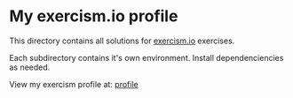# My exercism.io profile

This directory contains all solutions for [exercism.io]("https://exercism.io")
exercises.

Each subdirectory contains it's own environment. Install dependenciencies as
needed.

View my exercism profile at:
[profile]("https://exercism.io/profiles/Thewessen")
